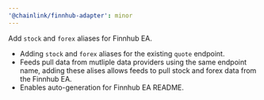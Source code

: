 ```yaml
---
'@chainlink/finnhub-adapter': minor
---
```


Add `stock` and `forex` aliases for Finnhub EA.

- Adding `stock` and `forex` aliases for the existing `quote` endpoint.
- Feeds pull data from mutliple data providers using the same endpoint name, adding these alises allows feeds to pull stock and forex data from the Finnhub EA.
- Enables auto-generation for Finnhub EA README.
